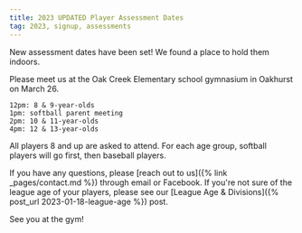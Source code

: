 ```yaml
---
title: 2023 UPDATED Player Assessment Dates
tag: 2023, signup, assessments
---
```


New assessment dates have been set! We found a place to hold them indoors.

Please meet us at the Oak Creek Elementary school gymnasium in Oakhurst on March 26.

	12pm: 8 & 9-year-olds
	1pm: softball parent meeting
	2pm: 10 & 11-year-olds
	4pm: 12 & 13-year-olds

All players 8 and up are asked to attend. For each age group, softball players
will go first, then baseball players.

If you have any questions, please [reach out to us]({% link _pages/contact.md %})
through email or Facebook. If you're not sure of the league age of your players,
please see our [League Age & Divisions]({% post_url 2023-01-18-league-age %}) post.

See you at the gym!
